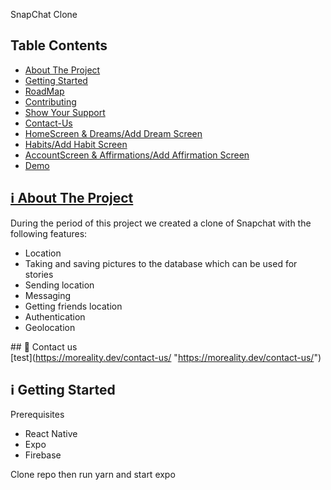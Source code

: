 SnapChat Clone

## Table Contents

*   [About The Project](https://github.com/Elijah-Harvey/SnapChat-Clone/edit/main/README.md/about-project)
*   [Getting Started](https://github.com/Moreality/MeSquared/edit/main/README.md#%E2%84%B9%EF%B8%8F-getting-started)
*   [RoadMap](https://github.com/Moreality/MeSquared/edit/main/README.md#-roadmap)
*   [Contributing](https://github.com/Moreality/MeSquared/edit/main/README.md#-contributing)
*   [Show Your Support](https://github.com/Moreality/MeSquared/edit/main/README.md#-show-your-support)
*   [Contact-Us](https://github.com/Moreality/MeSquared/edit/main/README.md#-contact-us)
*   [HomeScreen & Dreams/Add Dream Screen](https://github.com/Moreality/MeSquared/edit/main/README.md#home-screen--dreamsadd-dream-screen)
*   [Habits/Add Habit Screen](https://github.com/Moreality/MeSquared/edit/main/README.md#habitsadd-habit-screen)
*   [AccountScreen & Affirmations/Add Affirmation Screen](https://github.com/Moreality/MeSquared/edit/main/README.md#account-screen--affirmationsadd-affirmation-screen)
*   [Demo](https://github.com/Moreality/MeSquared/edit/main/README.md#demo)

## [ℹ️ About The Project](https://github.com/Elijah-Harvey/SnapChat-Clone/edit/main/README.md/about-project)

During the period of this project we created a clone of Snapchat with the following features:

*   Location
*   Taking and saving pictures to the database which can be used for stories 
*   Sending location
*   Messaging 
*   Getting friends location
*   Authentication
*   Geolocation

\## 👤 Contact us  
\[test\](https://moreality.dev/contact-us/ "https://moreality.dev/contact-us/")

## ℹ️ Getting Started

Prerequisites

*   React Native
*   Expo
*   Firebase

Clone repo then run yarn and start expo

